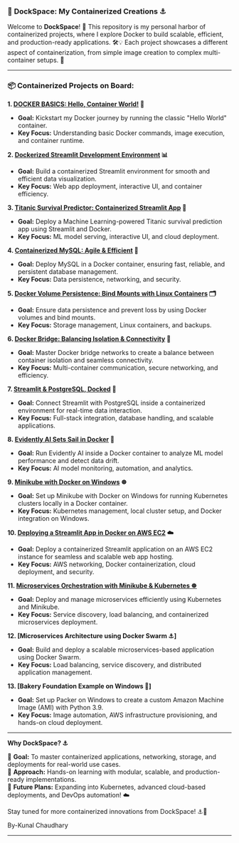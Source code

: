 
### 🐳 **DockSpace: My Containerized Creations ⚓**  

Welcome to **DockSpace**! 🌊 This repository is my personal harbor of containerized projects, where I explore Docker to build scalable, efficient, and production-ready applications. 🛠️💡 Each project showcases a different aspect of containerization, from simple image creation to complex multi-container setups. 🚀  

---

### 📦 **Containerized Projects on Board:**  

**1. [DOCKER BASICS: Hello, Container World!](https://github.com/Kunal5520254/DockSpace-main/tree/main/DockSpace-main/1.DOCKER%20BASICS_%20Hello%20World) 🐳**  
   - **Goal:** Kickstart my Docker journey by running the classic "Hello World" container.  
   - **Key Focus:** Understanding basic Docker commands, image execution, and container runtime.  

**2. [Dockerized Streamlit Development Environment](https://github.com/Kunal5520254/DockSpace-main/tree/main/DockSpace-main/2.%20Dockerized%20Streamlit%20Development%20Environment) 📊**  
   - **Goal:** Build a containerized Streamlit environment for smooth and efficient data visualization.  
   - **Key Focus:** Web app deployment, interactive UI, and container efficiency.  

**3. [Titanic Survival Predictor: Containerized Streamlit App](https://github.com/Kunal5520254/DockSpace-main/tree/main/DockSpace-main/3.Titanic%20Survival%20Predictor%20Containerized%20Streamlit%20App) 🚢**  
   - **Goal:** Deploy a Machine Learning-powered Titanic survival prediction app using Streamlit and Docker.  
   - **Key Focus:** ML model serving, interactive UI, and cloud deployment.  

**4. [Containerized MySQL: Agile & Efficient](https://github.com/Kunal5520254/DockSpace-main/tree/main/DockSpace-main/3.Titanic%20Survival%20Predictor%20Containerized%20Streamlit%20App) 🐬**  
   - **Goal:** Deploy MySQL in a Docker container, ensuring fast, reliable, and persistent database management.  
   - **Key Focus:** Data persistence, networking, and security.  

**5. [Docker Volume Persistence: Bind Mounts with Linux Containers](https://github.com/Kunal5520254/DockSpace-main/tree/main/DockSpace-main/4.%20Containerized%20MySQL_%20Agile%20%26%20Efficient%20%F0%9F%90%AC) 🗂️**  
   - **Goal:** Ensure data persistence and prevent loss by using Docker volumes and bind mounts.  
   - **Key Focus:** Storage management, Linux containers, and backups.  

**6. [Docker Bridge: Balancing Isolation & Connectivity](https://github.com/Kunal5520254/DockSpace-main/tree/main/DockSpace-main/5.%20Docker%20Volume%20Persistence_%20Bind%20Mounts%20with%20Linux%20Containers) 🔗**  
   - **Goal:** Master Docker bridge networks to create a balance between container isolation and seamless connectivity.  
   - **Key Focus:** Multi-container communication, secure networking, and efficiency.  

**7. [Streamlit & PostgreSQL, Docked]() 🐘**  
   - **Goal:** Connect Streamlit with PostgreSQL inside a containerized environment for real-time data interaction.  
   - **Key Focus:** Full-stack integration, database handling, and scalable applications.  

**8. [Evidently AI Sets Sail in Docker](https://github.com/vidhi-jaju/DockSpace/tree/df41de74910a233bef78986f156505a9be520188/8.%20Evidently%20AI%20Sets%20Sail%20in%20Docker) 🧠**  
   - **Goal:** Run Evidently AI inside a Docker container to analyze ML model performance and detect data drift.  
   - **Key Focus:** AI model monitoring, automation, and analytics.  

**9. [Minikube with Docker on Windows](https://github.com/vidhi-jaju/DockSpace/blob/2bb494241a67c2699e5c06b778542fe15544bae1/9.%20Minikube%20with%20Docker%20on%20Windows/README.md) ☸️**  
   - **Goal:** Set up Minikube with Docker on Windows for running Kubernetes clusters locally in a Docker container.  
   - **Key Focus:** Kubernetes management, local cluster setup, and Docker integration on Windows.
     
**10. [Deploying a Streamlit App in Docker on AWS EC2](https://github.com/vidhi-jaju/DockSpace/tree/f10349aa4b29be6cb654af3eae3a799905edccfb/10.%20Deploying%20a%20Streamlit%20App%20in%20Docker%20on%20AWS%20EC2) ☁️**
   - **Goal:** Deploy a containerized Streamlit application on an AWS EC2 instance for seamless and scalable web app hosting.  
   - **Key Focus:** AWS networking, Docker containerization, cloud deployment, and security.

**11. [Microservices Orchestration with Minikube & Kubernetes ☸️](https://github.com/Kunal5520254/DockSpace-main/tree/main/DockSpace-main/11.Microservices%20Orchestration%20with%20Minikube%20and%20Kubernetes)**

   - **Goal:** Deploy and manage microservices efficiently using Kubernetes and Minikube.
   - **Key Focus:** Service discovery, load balancing, and containerized microservices deployment.

**12. [Microservices Architecture using Docker Swarm ⚓]**

   - **Goal:** Build and deploy a scalable microservices-based application using Docker Swarm.
   - **Key Focus:** Load balancing, service discovery, and distributed application management.

**13. [Bakery Foundation Example on Windows 🍞]**

   - **Goal:** Set up Packer on Windows to create a custom Amazon Machine Image (AMI) with Python 3.9.
   - **Key Focus:** Image automation, AWS infrastructure provisioning, and hands-on cloud deployment.

---


 **Why DockSpace? ⚓**  

🚀 **Goal:** To master containerized applications, networking, storage, and deployments for real-world use cases.  
🔬 **Approach:** Hands-on learning with modular, scalable, and production-ready implementations.  
🔮 **Future Plans:** Expanding into Kubernetes, advanced cloud-based deployments, and DevOps automation! ☁️  

Stay tuned for more containerized innovations from DockSpace! ⚓🚀  

By-Kunal Chaudhary

---
